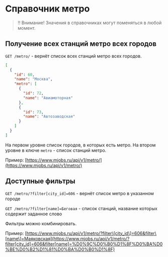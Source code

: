 Справочник метро
=================

> ‼️ Внимание! Значения в справочниках могут поменяться в любой момент.

Получение всех станций метро всех городов
---------------------------------

`GET /metro/` - вернёт список всех станций метро всех городов.

```json
[
  {
    "id": 60,
    "name": "Москва",
    "metro": [
      {
        "id": 72,
        "name": "Авиамоторная"
      },
      {
        "id": 73,
        "name": "Автозаводская"
      }
    ]
  }
]
```
На первом уровне список городов, в которых есть метро. На втором уровне в ключе `metro` - список станций метро.

Пример: [https://www.mjobs.ru/api/v1/metro/](https://www.mjobs.ru/api/v1/metro/)


Доступные фильтры
------------------------------------------------

`GET /metro/?filter[city_id]=606` - вернёт список метро в указанном городе

`GET /metro/?filter[name]=Беговая` - список станций, название которых содержит заданное слово 

Фильтры можно комбинировать. 

Пример: [https://www.mjobs.ru/api/v1/metro/?filter\[city_id\]=606&filter\[name\]=Маяковская](https://www.mjobs.ru/api/v1/metro/?filter[city_id]=606&filter[name]=%D0%9C%D0%B0%D1%8F%D0%BA%D0%BE%D0%B2%D1%81%D0%BA%D0%B0%D1%8F)
